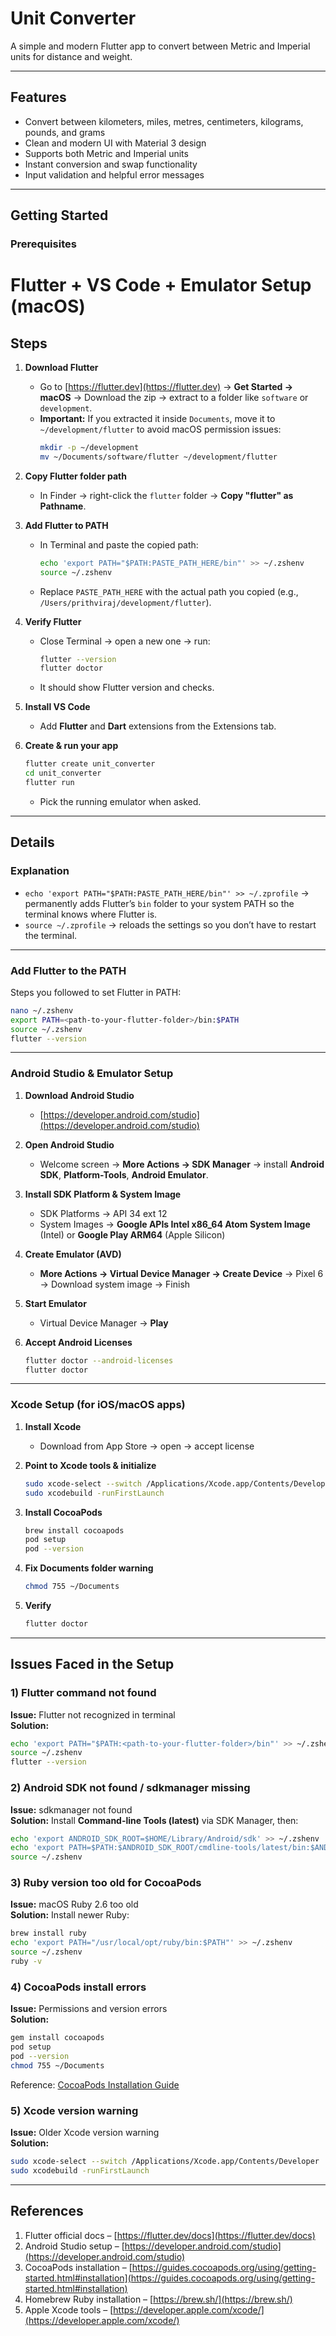 
# Unit Converter

A simple and modern Flutter app to convert between Metric and Imperial units for distance and weight.

---

## Features

- Convert between kilometers, miles, metres, centimeters, kilograms, pounds, and grams
- Clean and modern UI with Material 3 design
- Supports both Metric and Imperial units
- Instant conversion and swap functionality
- Input validation and helpful error messages

---
## Getting Started

### Prerequisites

# Flutter + VS Code + Emulator Setup (macOS)

## Steps

1) **Download Flutter**
   - Go to [https://flutter.dev](https://flutter.dev) → **Get Started → macOS** → Download the zip → extract to a folder like `software` or `development`.
   - **Important:** If you extracted it inside `Documents`, move it to `~/development/flutter` to avoid macOS permission issues:
     ```bash
     mkdir -p ~/development
     mv ~/Documents/software/flutter ~/development/flutter
     ```

2) **Copy Flutter folder path**
   - In Finder → right-click the `flutter` folder → **Copy "flutter" as Pathname**.

3) **Add Flutter to PATH**
   - In Terminal and paste the copied path:
     ```bash
     echo 'export PATH="$PATH:PASTE_PATH_HERE/bin"' >> ~/.zshenv
     source ~/.zshenv
     ```
   - Replace `PASTE_PATH_HERE` with the actual path you copied (e.g., `/Users/prithviraj/development/flutter`).

4) **Verify Flutter**
   - Close Terminal → open a new one → run:
     ```bash
     flutter --version
     flutter doctor
     ```
   - It should show Flutter version and checks.

5) **Install VS Code**
   - Add **Flutter** and **Dart** extensions from the Extensions tab.

6) **Create & run your app**
   ```bash
   flutter create unit_converter
   cd unit_converter
   flutter run
   ```
   - Pick the running emulator when asked.

---

## Details

### Explanation
- `echo 'export PATH="$PATH:PASTE_PATH_HERE/bin"' >> ~/.zprofile` → permanently adds Flutter’s `bin` folder to your system PATH so the terminal knows where Flutter is.
- `source ~/.zprofile` → reloads the settings so you don’t have to restart the terminal.

---

### Add Flutter to the PATH
Steps you followed to set Flutter in PATH:
```bash
nano ~/.zshenv
export PATH=<path-to-your-flutter-folder>/bin:$PATH
source ~/.zshenv
flutter --version
```

---

### Android Studio & Emulator Setup

1) **Download Android Studio**
   - [https://developer.android.com/studio](https://developer.android.com/studio)

2) **Open Android Studio**
   - Welcome screen → **More Actions → SDK Manager** → install **Android SDK**, **Platform-Tools**, **Android Emulator**.

3) **Install SDK Platform & System Image**
   - SDK Platforms → API 34 ext 12
   - System Images → **Google APIs Intel x86_64 Atom System Image** (Intel) or **Google Play ARM64** (Apple Silicon)

4) **Create Emulator (AVD)**
   - **More Actions → Virtual Device Manager → Create Device** → Pixel 6 → Download system image → Finish

5) **Start Emulator**
   - Virtual Device Manager → **Play**

6) **Accept Android Licenses**
   ```bash
   flutter doctor --android-licenses
   flutter doctor
   ```

---

### Xcode Setup (for iOS/macOS apps)

1) **Install Xcode**
   - Download from App Store → open → accept license

2) **Point to Xcode tools & initialize**
   ```bash
   sudo xcode-select --switch /Applications/Xcode.app/Contents/Developer
   sudo xcodebuild -runFirstLaunch
   ```

3) **Install CocoaPods**
   ```bash
   brew install cocoapods
   pod setup
   pod --version
   ```

4) **Fix Documents folder warning**
   ```bash
   chmod 755 ~/Documents
   ```

5) **Verify**
   ```bash
   flutter doctor
   ```

---

## Issues Faced in the Setup

### 1) Flutter command not found
**Issue:** Flutter not recognized in terminal  
**Solution:**  
```bash
echo 'export PATH="$PATH:<path-to-your-flutter-folder>/bin"' >> ~/.zshenv
source ~/.zshenv
flutter --version
```

### 2) Android SDK not found / sdkmanager missing
**Issue:** sdkmanager not found  
**Solution:** Install **Command-line Tools (latest)** via SDK Manager, then:  
```bash
echo 'export ANDROID_SDK_ROOT=$HOME/Library/Android/sdk' >> ~/.zshenv
echo 'export PATH=$PATH:$ANDROID_SDK_ROOT/cmdline-tools/latest/bin:$ANDROID_SDK_ROOT/platform-tools:$ANDROID_SDK_ROOT/emulator' >> ~/.zshenv
source ~/.zshenv
```

### 3) Ruby version too old for CocoaPods
**Issue:** macOS Ruby 2.6 too old  
**Solution:** Install newer Ruby:  
```bash
brew install ruby
echo 'export PATH="/usr/local/opt/ruby/bin:$PATH"' >> ~/.zshenv
source ~/.zshenv
ruby -v
```

### 4) CocoaPods install errors
**Issue:** Permissions and version errors  
**Solution:**  
```bash
gem install cocoapods
pod setup
pod --version
chmod 755 ~/Documents
```
Reference: [CocoaPods Installation Guide](https://guides.cocoapods.org/using/getting-started.html#installation)

### 5) Xcode version warning
**Issue:** Older Xcode version warning  
**Solution:**  
```bash
sudo xcode-select --switch /Applications/Xcode.app/Contents/Developer
sudo xcodebuild -runFirstLaunch
```

---

## References

1) Flutter official docs – [https://flutter.dev/docs](https://flutter.dev/docs)
2) Android Studio setup – [https://developer.android.com/studio](https://developer.android.com/studio)
3) CocoaPods installation – [https://guides.cocoapods.org/using/getting-started.html#installation](https://guides.cocoapods.org/using/getting-started.html#installation)
4) Homebrew Ruby installation – [https://brew.sh/](https://brew.sh/)
5) Apple Xcode tools – [https://developer.apple.com/xcode/](https://developer.apple.com/xcode/)
